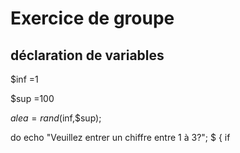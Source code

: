 # Exercice de groupe
## déclaration de variables
$inf =1

$sup =100

$alea = rand($inf,$sup);

do
echo "Veuillez entrer un chiffre entre 1 à 3?";
$
{
if 